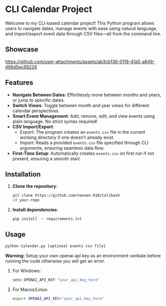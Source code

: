 # CLI Calendar Project

Welcome to my CLI-based calendar project! This Python program allows users to navigate dates, manage events with ease using natural language, and import/export event data through CSV files—all from the command line.

## Showcase
https://github.com/user-attachments/assets/ab3cb136-0119-41a5-a849-d98d5ec69226

## Features

- **Navigate Between Dates**: Effortlessly move between months and years, or jump to specific dates.
- **Switch Views**: Toggle between month and year views for different calendar perspectives.
- **Smart Event Management**: Add, remove, edit, and view events using plain language. No strict syntax required!
- **CSV Import/Export**: 
  - Export: The program creates an `events.csv` file in the current working directory if one doesn't already exist.
  - Import: Reads a provided `events.csv` file specified through CLI arguments, ensuring seamless data flow.
- **First-Time Setup**: Automatically creates `events.csv` on first run if not present, ensuring a smooth start.

## Installation

1. **Clone the repository**:
   ```bash
   git clone https://github.com/naveen-010/Calibash
   cd your-repo
   ```
2. **Install dependencies**:
   ```bash
   pip install -r requirements.txt
   ```

## Usage
```bash
python Calendar.py [optional events csv file]
```

**Warning:**
Setup your own openai api key as an environment varibale before running the code otherwise you will get an error.


1. For Windows:
   ```bash
   setx OPENAI_API_KEY "your_api_key_here"
   ```
2. For Macos/Linux:
   ```bash
   export OPENAI_API_KEY="your_api_key_here"
   ```

